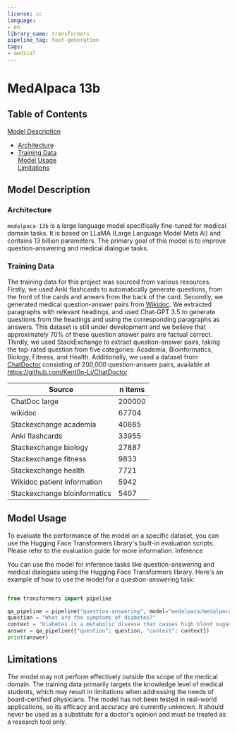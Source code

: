 ```yaml
---
license: cc
language:
- en
library_name: transformers
pipeline_tag: text-generation
tags:
- medical
---
```

# MedAlpaca 13b


## Table of Contents

[Model Description](#model-description)  
- [Architecture](#architecture)    
- [Training Data](#trainig-data)  
[Model Usage](#model-usage)  
[Limitations](#limitations)  

## Model Description
### Architecture
`medalpaca-13b` is a large language model specifically fine-tuned for medical domain tasks. 
It is based on LLaMA (Large Language Model Meta AI) and contains 13 billion parameters. 
The primary goal of this model is to improve question-answering and medical dialogue tasks.

### Training Data
The training data for this project was sourced from various resources. 
Firstly, we used Anki flashcards to automatically generate questions, 
from the front of the cards and anwers from the back of the card. 
Secondly, we generated medical question-answer pairs from [Wikidoc](https://www.wikidoc.org/index.php/Main_Page). 
We extracted paragraphs with relevant headings, and used Chat-GPT 3.5 
to generate questions from the headings and using the corresponding paragraphs 
as answers. This dataset is still under development and we believe 
that approximately 70% of these question answer pairs are factual correct. 
Thirdly, we used StackExchange to extract question-answer pairs, taking the 
top-rated question from five categories: Academia, Bioinformatics, Biology, 
Fitness, and Health. Additionally, we used a dataset from [ChatDoctor](https://arxiv.org/abs/2303.14070) 
consisting of 200,000 question-answer pairs, available at https://github.com/Kent0n-Li/ChatDoctor.

| Source                      | n items |
|------------------------------|--------|
| ChatDoc large                | 200000 |
| wikidoc                      | 67704  |
| Stackexchange academia       | 40865  |
| Anki flashcards              | 33955  |
| Stackexchange biology        | 27887  |
| Stackexchange fitness        | 9833   |
| Stackexchange health         | 7721   |
| Wikidoc patient information  | 5942   |
| Stackexchange bioinformatics | 5407   |

## Model Usage
To evaluate the performance of the model on a specific dataset, you can use the Hugging Face Transformers library's built-in evaluation scripts. Please refer to the evaluation guide for more information.
Inference

You can use the model for inference tasks like question-answering and medical dialogues using the Hugging Face Transformers library. Here's an example of how to use the model for a question-answering task:

```python

from transformers import pipeline

qa_pipeline = pipeline("question-answering", model="medalpaca/medalpaca-13b", tokenizer="medalpaca/medalpaca-13b")
question = "What are the symptoms of diabetes?"
context = "Diabetes is a metabolic disease that causes high blood sugar. The symptoms include increased thirst, frequent urination, and unexplained weight loss."
answer = qa_pipeline({"question": question, "context": context})
print(answer)
```

## Limitations
The model may not perform effectively outside the scope of the medical domain.
The training data primarily targets the knowledge level of medical students, 
which may result in limitations when addressing the needs of board-certified physicians.
The model has not been tested in real-world applications, so its efficacy and accuracy are currently unknown. 
It should never be used as a substitute for a doctor's opinion and must be treated as a research tool only.